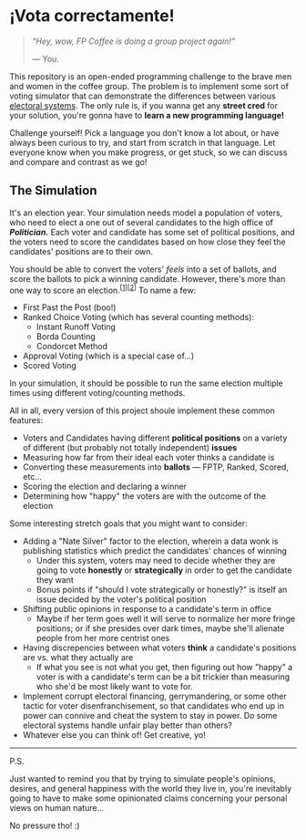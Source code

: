 # ¡Vota correctamente!

> *"Hey, wow, FP Coffee is doing a group project again!"*
>
> — You.

This repository is an open-ended programming challenge to the brave men and women in the coffee group. The problem is to implement some sort of voting simulator that can demonstrate the differences between various [electoral systems][1]. The only rule is, if you wanna get any **street cred** for your solution, you're gonna have to **learn a new programming language!**

Challenge yourself! Pick a language you don't know a lot about, or have always been curious to try, and start from scratch in that language. Let everyone know when you make progress, or get stuck, so we can discuss and compare and contrast as we go!

## The Simulation

It's an election year. Your simulation needs model a population of voters, who need to elect a one out of several candidates to the high office of ***Politician.*** Each voter and candidate has some set of political positions, and the voters need to score the candidates based on how close they feel the candidates' positions are to their own.

You should be able to convert the voters' *feels* into a set of ballots, and score the ballots to pick a winning candidate. However, there's more than one way to score an election.<sup>[[1][2]][[2][3]]</sup> To name a few:

- First Past the Post (boo!)
- Ranked Choice Voting (which has several counting methods):
  - Instant Runoff Voting
  - Borda Counting
  - Condorcet Method
- Approval Voting (which is a special case of...)
- Scored Voting

In your simulation, it should be possible to run the same election multiple times using different voting/counting methods.

All in all, every version of this project shoule implement these common features:

- Voters and Candidates having different **political positions** on a variety of different (but probably not totally independent) **issues**
- Measuring how far from their ideal each voter thinks a candidate is
- Converting these measurements into **ballots** — FPTP, Ranked, Scored, etc...
- Scoring the election and declaring a winner
- Determining how "happy" the voters are with the outcome of the election

Some interesting stretch goals that you might want to consider:

- Adding a "Nate Silver" factor to the election, wherein a data wonk is publishing statistics which predict the candidates' chances of winning
  - Under this system, voters may need to decide whether they are going to vote **honestly** or **strategically** in order to get the candidate they want
  - Bonus points if "should I vote strategically or honestly?" is itself an issue decided by the voter's political position
- Shifting public opinions in response to a candidate's term in office
  - Maybe if her term goes well it will serve to normalize her more fringe positions; or if she presides over dark times, maybe she'll alienate people from her more centrist ones
- Having discrepencies between what voters **think** a candidate's positions are vs. what they actually are
  - If what you see is not what you get, then figuring out how "happy" a voter is with a candidate's term can be a bit trickier than measuring who she'd be most likely want to vote for.
- Implement corrupt electoral financing, gerrymandering, or some other tactic for voter disenfranchisement, so that candidates who end up in power can connive and cheat the system to stay in power. Do some electoral systems handle unfair play better than others?
- Whatever else you can think of! Get creative, yo!

<hr/>

P.S.

Just wanted to remind you that by trying to simulate people's opinions, desires, and general happiness with the world they live in, you're inevitably going to have to make some opinionated claims concerning your personal views on human nature...

No pressure tho! :)

[1]: https://en.wikipedia.org/wiki/Electoral_system
[2]: https://ncase.me/ballot/
[3]: http://zesty.ca/voting/sim/
